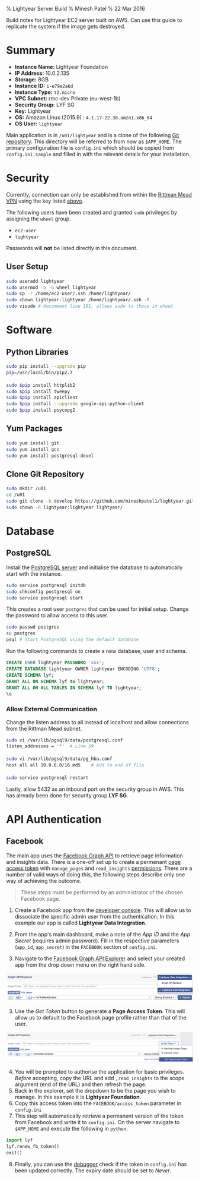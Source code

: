 % Lightyear Server Build
% Minesh Patel
% 22 Mar 2016

Build notes for Lightyear EC2 server built on AWS. Can use this guide to replicate the system if the image gets destroyed.

# Summary

* **Instance Name:** Lightyear Foundation
* **IP Address:** 10.0.2.135
* **Storage:** 8GB
* **Instance ID:** `i-e79e2a6d`
* **Instance Type:** `t2.micro`
* **VPC Subnet:** rmc-dev Private (eu-west-1b)
* **Security Group:** LYF SG
* **Key:** Lightyear
* **OS:** Amazon Linux (2015.9) : `4.1.17-22.30.amzn1.x86_64`
* **OS User:** `lightyear`

Main application is in `/u01/lightyear` and is a clone of the following [Git repository](https://github.com/mineshpatel1/lightyear). This directory will be referred to from now as `$APP_HOME`. The primary configuration file is `config.ini` which should be copied from `config.ini.sample` and filled in with the relevant details for your installation.

# Security

Currently, connection can only be established from within the [Rittman Mead VPN](https://openvpn.ritt.md/?src=connect) using the key listed [above](#summary). 

The following users have been created and granted `sudo` privileges by assigning the `wheel` group.

* `ec2-user`
* `lightyear`

Passwords will **not** be listed directly in this document.

## User Setup

```bash
sudo useradd lightyear
sudo usermod -a -G wheel lightyear
sudo cp -r /home/ec2-user/.ssh /home/lightyear/
sudo chown lightyear:lightyear /home/lightyear/.ssh -R
sudo visudo	# Uncomment line 101, allows sudo to those in wheel
```

# Software

## Python Libraries

```bash
sudo pip install --upgrade pip
pip=/usr/local/bin/pip2.7

sudo $pip install httplib2
sudo $pip install tweepy
sudo $pip install apiclient
sudo $pip install --upgrade google-api-python-client
sudo $pip install psycopg2
```

## Yum Packages

```bash
sudo yum install git
sudo yum install gcc
sudo yum install postgresql-devel
```

## Clone Git Repository

```bash
sudo mkdir /u01
cd /u01
sudo git clone -b develop https://github.com/mineshpatel1/lightyear.git
sudo chown -R lightyear:lightyear lightyear/
```

# Database

## PostgreSQL

Install the [PostgreSQL server](http://www.postgresql.org/download/linux/redhat/) and initialise the database to automatically start with the instance.

```bash
sudo service postgresql initdb
sudo chkconfig postgresql on
sudo service postgresql start
```

This creates a root user `postgres` that can be used for initial setup. Change the password to allow access to this user.

```bash
sudo passwd postgres
su postgres
psql # Start PostgreSQL using the default database
```

Run the following commands to create a new database, user and schema.

```sql
CREATE USER lightyear PASSWORD 'xxx';
CREATE DATABASE lightyear OWNER lightyear ENCODING 'UTF8';
CREATE SCHEMA lyf;
GRANT ALL ON SCHEMA lyf to lightyear;
GRANT ALL ON ALL TABLES IN SCHEMA lyf TO lightyear;
\q
```

### Allow External Communication

Change the listen address to all instead of localhost and allow connections from the Rittman Mead subnet.

```bash
sudo vi /var/lib/pgsql9/data/postgresql.conf
listen_addresses = '*'	# Line 59

sudo vi /var/lib/pgsql9/data/pg_hba.conf
host all all 10.0.0.0/16 md5	# Add to end of file

sudo service postgresql restart
```

Lastly, allow 5432 as an inbound port on the security group in AWS. This has already been done for security group **LYF SG**.

# API Authentication

## Facebook

The main app uses the [Facebook Graph API](https://developers.facebook.com/docs/graph-api) to retrieve page information and insights data. There is a one-off set up to create a permenant [page access token](https://developers.facebook.com/docs/facebook-login/access-tokens#pagetokens) with `manage_pages` and `read_insights` [permissions](https://developers.facebook.com/docs/facebook-login/permissions). There are a number of valid ways of doing this, the following steps describe only one way of achieving the outcome.

> These steps must be performed by an administrator of the chosen Facebook page.

1. Create a Facebook app from the [developer console](https://developers.facebook.com/). This will allow us to dissociate the specific admin user from the authentication. In this example our app is called **Lightyear Data Integration**.

2. From the app's main dashboard, make a note of the *App ID* and the *App Secret* (requires admin password). Fill in the respective parameters (`app_id`, `app_secret`) in the `FACEBOOK` section of `config.ini`.

3. Navigate to the [Facebook Graph API Explorer](https://developers.facebook.com/tools/explorer) and select your created app from the drop down menu on the right hand side.

![Graph API Explorer](images/graph-explorer-1.png)

3. Use the *Get Token* button to generate a **Page Access Token**. This will allow us to default to the Facebook page profile rather than that of the user.

![Create Token](images/graph-explorer-2.png)

4. You will be prompted to authorise the application for basic privileges. *Before* accepting, copy the URL and add `,read_insights` to the scope argument (end of the URL) and then refresh the page.
5. Back in the explorer, set the dropdown to be the page you wish to manage. In this example it is **Lightyear Foundation**.
6. Copy this access token into the `FACEBOOK/access_token` parameter in `config.ini`
7. This step will automatically retrieve a permanent version of the token from Facebook and write it to `config.ini`. On the server navigate to `$APP_HOME` and execute the following in `python`:

```python
import lyf
lyf.renew_fb_token()
exit()
```

8. Finally, you can use the [debugger](https://developers.facebook.com/tools/debug/accesstoken?q=) check if the token in `config.ini` has been updated correctly. The expiry date should be set to *Never*.

